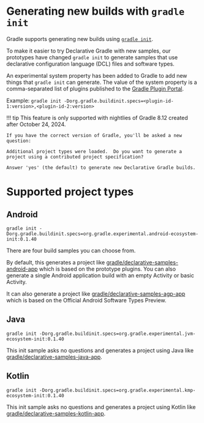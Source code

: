 # Generating new builds with `gradle init` 

Gradle supports generating new builds using [`gradle init`](https://docs.gradle.org/current/userguide/build_init_plugin.html). 

To make it easier to try Declarative Gradle with new samples, our prototypes have changed `gradle init` to generate samples that use declarative configuration language (DCL) files and software types.

An experimental system property has been added to Gradle to add new things that `gradle init` can generate. The value of the system property is a comma-separated list of plugins published to the [Gradle Plugin Portal](https://plugins.gradle.org/).

Example: `gradle init -Dorg.gradle.buildinit.specs=<plugin-id-1:version>,<plugin-id-2:version>`

!!! tip
    This feature is only supported with nightlies of Gradle 8.12 created after October 24, 2024. 

    If you have the correct version of Gradle, you'll be asked a new question:

    Additional project types were loaded.  Do you want to generate a project using a contributed project specification?

    Answer 'yes' (the default) to generate new Declarative Gradle builds.

# Supported project types

## Android 

`gradle init -Dorg.gradle.buildinit.specs=org.gradle.experimental.android-ecosystem-init:0.1.40`

There are four build samples you can choose from.

By default, this generates a project like [gradle/declarative-samples-android-app](https://github.com/gradle/declarative-samples-android-app) which is based on the prototype plugins. You can also generate a single Android application build with an empty Activity or basic Activity.

It can also generate a project like  [gradle/declarative-samples-agp-app](https://github.com/gradle/declarative-samples-agp-app) which is based on the Official Android Software Types Preview.

## Java 

`gradle init -Dorg.gradle.buildinit.specs=org.gradle.experimental.jvm-ecosystem-init:0.1.40`

This init sample asks no questions and generates a project using Java like [gradle/declarative-samples-java-app](https://github.com/gradle/declarative-samples-java-app).

## Kotlin 

`gradle init -Dorg.gradle.buildinit.specs=org.gradle.experimental.kmp-ecosystem-init:0.1.40`

This init sample asks no questions and generates a project using Kotlin like [gradle/declarative-samples-kotlin-app](https://github.com/gradle/declarative-samples-kotlin-app).
